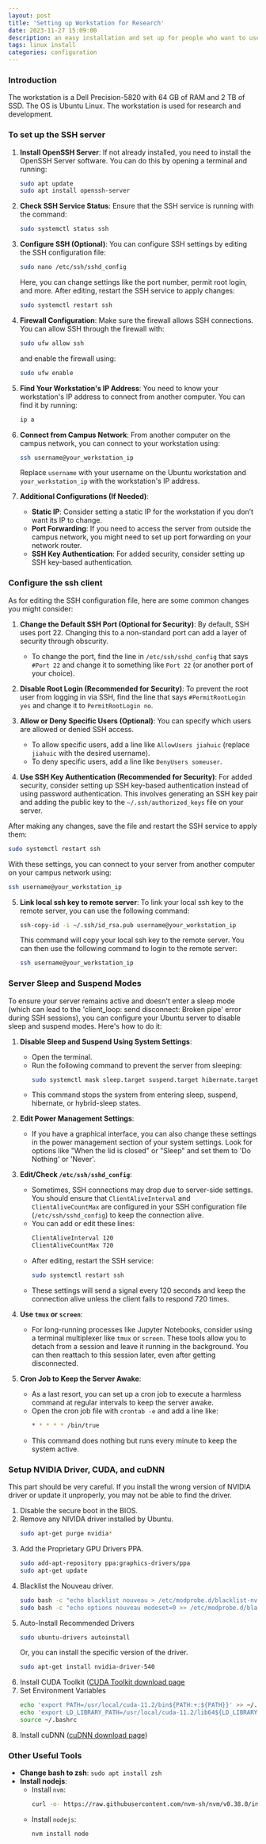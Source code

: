 ```yaml
---
layout: post
title: 'Setting up Workstation for Research'
date: 2023-11-27 15:09:00
description: an easy installation and set up for people who want to use arch linux for research
tags: linux install
categories: configuration
---
```

### Introduction
The workstation is a Dell Precision-5820 with 64 GB of RAM and 2 TB of SSD. The OS is Ubuntu Linux. The workstation is used for research and development. 

### To set up the SSH server
1. **Install OpenSSH Server**: If not already installed, you need to install the OpenSSH Server software. You can do this by opening a terminal and running:
   ```bash
   sudo apt update
   sudo apt install openssh-server
   ```

2. **Check SSH Service Status**: Ensure that the SSH service is running with the command:
   ```bash
   sudo systemctl status ssh
   ```

3. **Configure SSH (Optional)**: You can configure SSH settings by editing the SSH configuration file:
   ```bash
   sudo nano /etc/ssh/sshd_config
   ```
   Here, you can change settings like the port number, permit root login, and more. After editing, restart the SSH service to apply changes:
   ```bash
   sudo systemctl restart ssh
   ```

4. **Firewall Configuration**: Make sure the firewall allows SSH connections. You can allow SSH through the firewall with:
   ```bash
   sudo ufw allow ssh
   ```
   and enable the firewall using:
   ```bash
   sudo ufw enable
   ```

5. **Find Your Workstation's IP Address**: You need to know your workstation's IP address to connect from another computer. You can find it by running:
   ```bash
   ip a
   ```

6. **Connect from Campus Network**: From another computer on the campus network, you can connect to your workstation using:
   ```bash
   ssh username@your_workstation_ip
   ```
   Replace `username` with your username on the Ubuntu workstation and `your_workstation_ip` with the workstation's IP address.

7. **Additional Configurations (If Needed)**:
   - **Static IP**: Consider setting a static IP for the workstation if you don’t want its IP to change.
   - **Port Forwarding**: If you need to access the server from outside the campus network, you might need to set up port forwarding on your network router.
   - **SSH Key Authentication**: For added security, consider setting up SSH key-based authentication.

### Configure the ssh client
As for editing the SSH configuration file, here are some common changes you might consider:

1. **Change the Default SSH Port (Optional for Security)**: By default, SSH uses port 22. Changing this to a non-standard port can add a layer of security through obscurity.
   - To change the port, find the line in `/etc/ssh/sshd_config` that says `#Port 22` and change it to something like `Port 22` (or another port of your choice).

2. **Disable Root Login (Recommended for Security)**: To prevent the root user from logging in via SSH, find the line that says `#PermitRootLogin yes` and change it to `PermitRootLogin no`.

3. **Allow or Deny Specific Users (Optional)**: You can specify which users are allowed or denied SSH access.
   - To allow specific users, add a line like `AllowUsers jiahuic` (replace `jiahuic` with the desired username).
   - To deny specific users, add a line like `DenyUsers someuser`.

4. **Use SSH Key Authentication (Recommended for Security)**: For added security, consider setting up SSH key-based authentication instead of using password authentication. This involves generating an SSH key pair and adding the public key to the `~/.ssh/authorized_keys` file on your server.

After making any changes, save the file and restart the SSH service to apply them:

```bash
sudo systemctl restart ssh
```

With these settings, you can connect to your server from another computer on your campus network using:

```bash
ssh username@your_workstation_ip
```

5. **Link local ssh key to remote server**: To link your local ssh key to the remote server, you can use the following command:
   ```bash
   ssh-copy-id -i ~/.ssh/id_rsa.pub username@your_workstation_ip
   ```
   This command will copy your local ssh key to the remote server. You can then use the following command to login to the remote server:
   ```bash
   ssh username@your_workstation_ip
   ```

### Server Sleep and Suspend Modes
To ensure your server remains active and doesn't enter a sleep mode (which can lead to the 'client_loop: send disconnect: Broken pipe' error during SSH sessions), you can configure your Ubuntu server to disable sleep and suspend modes. Here's how to do it:

1. **Disable Sleep and Suspend Using System Settings**:
   - Open the terminal.
   - Run the following command to prevent the server from sleeping:
     ```bash
     sudo systemctl mask sleep.target suspend.target hibernate.target hybrid-sleep.target
     ```
   - This command stops the system from entering sleep, suspend, hibernate, or hybrid-sleep states.

2. **Edit Power Management Settings**:
   - If you have a graphical interface, you can also change these settings in the power management section of your system settings. Look for options like "When the lid is closed" or "Sleep" and set them to 'Do Nothing' or 'Never'.

3. **Edit/Check `/etc/ssh/sshd_config`**:
   - Sometimes, SSH connections may drop due to server-side settings. You should ensure that `ClientAliveInterval` and `ClientAliveCountMax` are configured in your SSH configuration file (`/etc/ssh/sshd_config`) to keep the connection alive.
   - You can add or edit these lines:
     ```bash
     ClientAliveInterval 120
     ClientAliveCountMax 720
     ```
   - After editing, restart the SSH service:
     ```bash
     sudo systemctl restart ssh
     ```
   - These settings will send a signal every 120 seconds and keep the connection alive unless the client fails to respond 720 times.

4. **Use `tmux` or `screen`**:
   - For long-running processes like Jupyter Notebooks, consider using a terminal multiplexer like `tmux` or `screen`. These tools allow you to detach from a session and leave it running in the background. You can then reattach to this session later, even after getting disconnected.

5. **Cron Job to Keep the Server Awake**:
   - As a last resort, you can set up a cron job to execute a harmless command at regular intervals to keep the server awake.
   - Open the cron job file with `crontab -e` and add a line like:
     ```bash
     * * * * * /bin/true
     ```
   - This command does nothing but runs every minute to keep the system active.

### Setup NVIDIA Driver, CUDA, and cuDNN
This part should be very careful. If you install the wrong version of NVIDIA driver or update it unproperly, you may not be able to find the driver.
1. Disable the secure boot in the BIOS.
2. Remove any NIVIDA driver installed by Ubuntu.
   ```bash
   sudo apt-get purge nvidia*
   ```
3. Add the Proprietary GPU Drivers PPA.
   ```bash
   sudo add-apt-repository ppa:graphics-drivers/ppa
   sudo apt-get update
   ```
4. Blacklist the Nouveau driver.
   ```bash
   sudo bash -c "echo blacklist nouveau > /etc/modprobe.d/blacklist-nvidia-nouveau.conf"
   sudo bash -c "echo options nouveau modeset=0 >> /etc/modprobe.d/blacklist-nvidia-nouveau.conf"
   ```
5. Auto-Install Recommended Drivers
   ```bash
   sudo ubuntu-drivers autoinstall
   ```
   Or, you can install the specific version of the driver.
   ```bash
   sudo apt-get install nvidia-driver-540
   ```
6. Install CUDA Toolkit ([CUDA Toolkit download page](https://developer.nvidia.com/cuda-downloads?target_os=Linux&target_arch=x86_64&Distribution=Ubuntu&target_version=20.04&target_type=deb_network)
7. Set Environment Variables
   ```bash
   echo 'export PATH=/usr/local/cuda-11.2/bin${PATH:+:${PATH}}' >> ~/.bashrc
   echo 'export LD_LIBRARY_PATH=/usr/local/cuda-11.2/lib64${LD_LIBRARY_PATH:+:${LD_LIBRARY_PATH}}' >> ~/.bashrc
   source ~/.bashrc
   ```
8. Install cuDNN ([cuDNN download page](https://developer.nvidia.com/rdp/cudnn-download))

### Other Useful Tools
* **Change bash to zsh**: `sudo apt install zsh`
* **Install nodejs**: 
   - Install `nvm`:
     ```bash
     curl -o- https://raw.githubusercontent.com/nvm-sh/nvm/v0.38.0/install.sh | bash
     ```
   - Install `nodejs`:
     ```bash
     nvm install node
     ```

